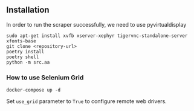 ## Installation
In order to run the scraper successfully, we need to use pyvirtualdisplay
```commandline
sudo apt-get install xvfb xserver-xephyr tigervnc-standalone-server xfonts-base
git clone <repository-url>
poetry install
poetry shell
python -m src.aa
```
### How to use Selenium Grid
```commandline
docker-compose up -d
```

Set `use_grid` parameter to `True` to configure remote web drivers.
